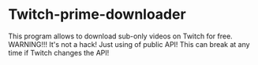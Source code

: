 # Twitch-prime-downloader

This program allows to download sub-only videos on Twitch for free.
WARNING!!! It's not a hack! Just using of public API! This can break at any time if Twitch changes the API!
